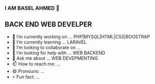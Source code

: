 ###  I AM BASEL AHMED 👋
## BACK END WEB DEVELPER

- 🔭 I’m currently working on ... PHP|MYSQL|HTML|CSS|BOOSTRAP
- 🌱 I’m currently learning ... LARAVEL
- 👯 I’m looking to collaborate on ...
- 🤔 I’m looking for help with ... WEB BACKEND
- 💬 Ask me about ... WEB DEVEPMENTING
- 📫 How to reach me: ...
- 😄 Pronouns: ...
- ⚡ Fun fact: ...
